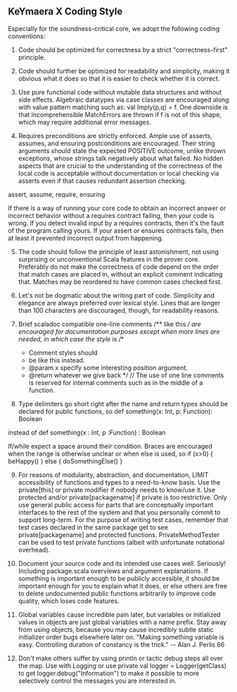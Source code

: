 KeYmaera X Coding Style
-----------------------
Especially for the soundness-critical core, we adopt the following coding conventions:

1) Code should be optimized for correctness by a strict "correctness-first" principle.

2) Code should further be optimized for readability and simplicity, making it obvious what it does so that it is easier to check whether it is correct.

3) Use pure functional code without mutable data structures and without side effects. Algebraic datatypes via case classes are encouraged along with value pattern matching such as: val Imply(p,q) = f. One downside is that incomprehensible MatchErrors are thrown if f is not of this shape, which may require additional error messages.

4) Requires preconditions are strictly enforced. Ample use of asserts, assumes, and ensuring postconditions are encouraged. Their string arguments should state the expected POSITIVE outcome, unlike thrown exceptions, whose strings talk negatively about what failed. No hidden aspects that are crucial to the understanding of the correctness of the local code is acceptable without documentation or local checking via asserts even if that causes redundant assertion checking.

  assert, assume, require, ensuring
  
If there is a way of running your core code to obtain an incorrect answer or incorrect behavior without a requires contract failing, then your code is wrong. If you detect invalid input by a requires contracts, then it's the fault of the program calling yours. If your assert or ensures contracts fails, then at least it prevented incorrect output from happening.

5) The code should follow the principle of least astonishment, not using surprising or unconventional Scala features in the prover core. Preferably do not make the correctness of code depend on the order that match cases are placed in, without an explicit comment indicating that. Matches may be reordered to have common cases checked first.

6) Let's not be dogmatic about the writing part of code. Simplicity and elegance are always preferred over lexical style. Lines that are longer than 100 characters are discouraged, though, for readability reasons.

7) Brief scaladoc compatible one-line comments /** like this */ are encouraged for documentation purposes except when more lines are needed, in which case the style is
 /**
   * Comment styles should
   * be like this instead.
   * @param x specify some interesting position argument.
   * @return whatever we give back
   */
  // The use of one line comments is reserved for internal comments such as in the middle of a function.
  
8) Type delimiters go short right after the name and return types should be declared for public functions, so
  def something(x: Int, p: Function): Boolean
  
  instead of def something(x : Int, p :Function) : Boolean
  
  If/while expect a space around their condition. Braces are encouraged when the range is otherwise unclear or when else is used, so
    if (x>0) {
      beHappy()
    } else {
      doSomethingElse()
    }
  
9) For reasons of modularity, abstraction, and documentation, LIMIT accessibility of functions and types to a need-to-know basis. Use the private[this] or private modifier if nobody needs to know/use it. Use protected and/or private[packagename] if private is too restrictive. Only use general public access for parts that are conceptually important interfaces to the rest of the system and that you personally commit to support long-term.
For the purpose of writing test cases, remember that test cases declared in the same package get to see private[packagename] and protected functions. PrivateMethodTester can be used to test private functions (albeit with unfortunate notational overhead).

10) Document your source code and its intended use cases well. Seriously! Including package.scala overviews and argument explanations. If something is important enough to be publicly accessible, it should be important enough for you to explain what it does, or else others are free to delete undocumented public functions arbitrarily to improve code quality, which loses code features.

11) Global variables cause incredible pain later, but variables or initialized values in objects are just global variables with a name prefix. Stay away from using objects, because you may cause incredibly subtle static initializer order bugs elsewhere later on.
  "Making something variable is easy. Controlling duration of constancy is the trick."
  -- Alan J. Perlis 66

12) Don't make others suffer by using println or tactic debug steps all over the map. Use with Logging or use private val logger = Logger(getClass) to get logger.debug("Information") to make it possible to more selectively control the messages you are interested in.